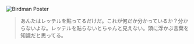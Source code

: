 <!--
.. title: Birdman
.. slug: birdman
.. date: 2021-03-07 20:37:01 UTC+09:00
.. tags: 
.. category: 
.. link: 
.. description: 
.. type: text
-->

![Birdman Poster](https://www.themoviedb.org/t/p/w500/ivH8rOkZ12BHjmwiuENylJvQf1F.jpg)

> あんたはレッテルを貼ってるだけだ。これが何だか分かっているか？分からないよな。レッテルを貼らないとちゃんと見えない。頭に浮かぶ言葉を知識だと思ってる。